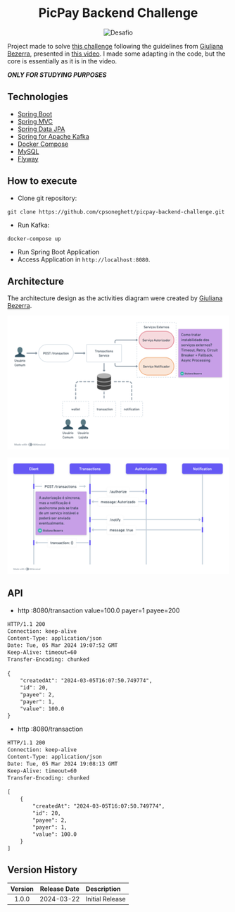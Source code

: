 <h1 align="center">
  PicPay Backend Challenge
</h1>

<p align="center">
 <img src="https://img.shields.io/static/v1?label=Type&message=Challenge&color=8257E5&labelColor=000000" alt="Desafio" />
</p>

Project made to solve [this challenge](https://github.com/PicPay/picpay-desafio-backend?tab=readme-ov-file) following the guidelines from [Giuliana Bezerra](https://www.youtube.com/@giulianabezerra), presented in [this video](https://youtu.be/YcuscoiIN14).
I made some adapting in the code, but the core is essentially as it is in the video.

***ONLY FOR STUDYING PURPOSES***

## Technologies

- [Spring Boot](https://spring.io/projects/spring-boot)
- [Spring MVC](https://docs.spring.io/spring-framework/reference/web/webmvc.html)
- [Spring Data JPA](https://spring.io/projects/spring-data-jpa)
- [Spring for Apache Kafka](https://spring.io/projects/spring-kafka)
- [Docker Compose](https://docs.docker.com/compose/)
- [MySQL](https://dev.mysql.com/doc/)
- [Flyway](https://www.h2database.com/html/main.html)

## How to execute

- Clone git repository:
```
git clone https://github.com/cpsoneghett/picpay-backend-challenge.git
```
- Run Kafka:
```
docker-compose up
```
- Run Spring Boot Application
- Access Application in `http://localhost:8080`.

## Architecture

The architecture design as the activities diagram were created by [Giuliana Bezerra](https://www.youtube.com/@giulianabezerra).

![Architecture Design](.github/Architecture_Design.png)

![Activities Diagram](.github/Activities_Diagram.png)

## API

- http :8080/transaction value=100.0 payer=1 payee=200
```
HTTP/1.1 200
Connection: keep-alive
Content-Type: application/json
Date: Tue, 05 Mar 2024 19:07:52 GMT
Keep-Alive: timeout=60
Transfer-Encoding: chunked

{
    "createdAt": "2024-03-05T16:07:50.749774",
    "id": 20,
    "payee": 2,
    "payer": 1,
    "value": 100.0
}
```

- http :8080/transaction
```
HTTP/1.1 200
Connection: keep-alive
Content-Type: application/json
Date: Tue, 05 Mar 2024 19:08:13 GMT
Keep-Alive: timeout=60
Transfer-Encoding: chunked

[
    {
        "createdAt": "2024-03-05T16:07:50.749774",
        "id": 20,
        "payee": 2,
        "payer": 1,
        "value": 100.0
    }
]
```

## Version History

| Version | Release Date | Description           |
|:-:|:------------:|:----------------------|
|  1.0.0  |  2024-03-22  | Initial Release       |
